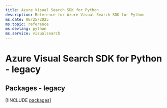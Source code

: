 ```yaml
---
title: Azure Visual Search SDK for Python
description: Reference for Azure Visual Search SDK for Python
ms.date: 06/25/2025
ms.topic: reference
ms.devlang: python
ms.service: visualsearch
---
```

# Azure Visual Search SDK for Python - legacy
## Packages - legacy
[!INCLUDE [packages](visual-search-index.md)]